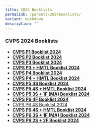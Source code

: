 ```yaml
---
title: 2024 Booklists
permalink: /parents/2024booklists/
variant: markdown
description: ""
---
```

### **CVPS 2024 Booklists**
* **[CVPS P1 Booklist 2024](/files/2024%20Booklists/cvps%20p1%20booklist%202024.pdf)**
* **[CVPS P2 Booklist 2024](/files/2024%20Booklists/cvps%20p2%20booklist%202024.pdf)**
* **[CVPS P3 Booklist 2024](/files/2024%20Booklists/cvps%20p3%20booklist%202024.pdf)**
* **[CVPS P3 + HMTL Booklist 2024](/files/2024%20Booklists/cvps%20p3%20(hmt)%20booklist%202024.pdf)**
* **[CVPS P4 Booklist 2024](/files/2024%20Booklists/cvps%20p4%20booklist%202024.pdf)**
* **[CVPS P4 + HMTL Booklist 2024](/files/2024%20Booklists/cvps%20p4%20(hmt)%20booklist%202024.pdf)**
* **[CVPS P5 4S Booklist 2024](/files/2024%20Booklists/cvps%20p5%20(4s)%20booklist%202024.pdf)**
* **[CVPS P5 4S + HMTL Booklist 2024](/files/2024%20Booklists/cvps%20p5%20(4s%20and%20hmt)%20booklist%202024.pdf)**
* **[CVPS P5 3S + 1F (MA) Booklist 2024](/files/2024%20Booklists/cvps%20p5%20(3s1f-ma).pdf)**
* **[CVPS P6 4F Booklist 2024](/files/2024%20Booklists/cvps%20p6%20(4f)%20booklist%202024.pdf)**
* [CVPS P6 4S Booklist 2024](/files/2024%20Booklists/cvps%20p6%20(4s)%20booklist%202024.pdf)
* **[CVPS P6 4S + HMTL Booklist 2024](/files/2024%20Booklists/cvps%20p6%20(4s%20and%20hmt)%20booklist%202024.pdf)**
* **[CVPS P6 3S + 1F (MA) Booklist 2024](/files/2024%20Booklists/cvps%20p6%20(3s1f-ma)%20booklist%202024.pdf)**
* **[CVPS P6 2S + 2F Booklist 2024](/files/2024%20Booklists/cvps%20p6%20(2s&2f)%20booklist%202024.pdf)**